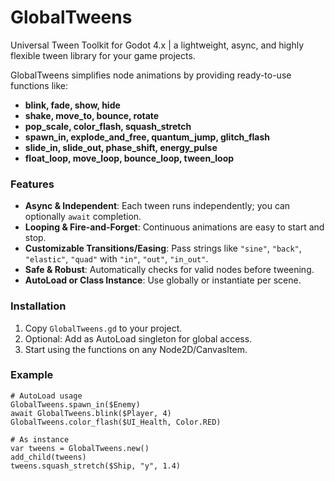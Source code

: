 # GlobalTweens
Universal Tween Toolkit for Godot 4.x | a lightweight, async, and highly flexible tween library for your game projects.

GlobalTweens simplifies node animations by providing ready-to-use functions like:
- **blink, fade, show, hide**
- **shake, move_to, bounce, rotate**
- **pop_scale, color_flash, squash_stretch**
- **spawn_in, explode_and_free, quantum_jump, glitch_flash**
- **slide_in, slide_out, phase_shift, energy_pulse**
- **float_loop, move_loop, bounce_loop, tween_loop**

### Features
- **Async & Independent**: Each tween runs independently; you can optionally `await` completion.
- **Looping & Fire-and-Forget**: Continuous animations are easy to start and stop.
- **Customizable Transitions/Easing**: Pass strings like `"sine"`, `"back"`, `"elastic"`, `"quad"` with `"in"`, `"out"`, `"in_out"`.
- **Safe & Robust**: Automatically checks for valid nodes before tweening.
- **AutoLoad or Class Instance**: Use globally or instantiate per scene.

### Installation
1. Copy `GlobalTweens.gd` to your project.
2. Optional: Add as AutoLoad singleton for global access.
3. Start using the functions on any Node2D/CanvasItem.

### Example
```gdscript
# AutoLoad usage
GlobalTweens.spawn_in($Enemy)
await GlobalTweens.blink($Player, 4)
GlobalTweens.color_flash($UI_Health, Color.RED)

# As instance
var tweens = GlobalTweens.new()
add_child(tweens)
tweens.squash_stretch($Ship, "y", 1.4)
